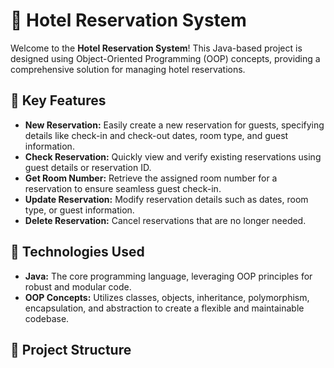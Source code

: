 # 🏨 Hotel Reservation System

Welcome to the **Hotel Reservation System**! This Java-based project is designed using Object-Oriented Programming (OOP) concepts, providing a comprehensive solution for managing hotel reservations.

## 🌟 Key Features

- **New Reservation:** Easily create a new reservation for guests, specifying details like check-in and check-out dates, room type, and guest information.
- **Check Reservation:** Quickly view and verify existing reservations using guest details or reservation ID.
- **Get Room Number:** Retrieve the assigned room number for a reservation to ensure seamless guest check-in.
- **Update Reservation:** Modify reservation details such as dates, room type, or guest information.
- **Delete Reservation:** Cancel reservations that are no longer needed.

## 🚀 Technologies Used

- **Java:** The core programming language, leveraging OOP principles for robust and modular code.
- **OOP Concepts:** Utilizes classes, objects, inheritance, polymorphism, encapsulation, and abstraction to create a flexible and maintainable codebase.

## 📂 Project Structure


